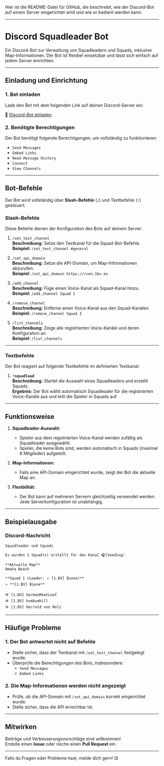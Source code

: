 Hier ist die README-Datei für GitHub, die beschreibt, wie der Discord-Bot auf einem Server eingerichtet wird und wie er bedient werden kann:

---

# **Discord Squadleader Bot**

Ein Discord-Bot zur Verwaltung von Squadleadern und Squads, inklusive Map-Informationen. Der Bot ist flexibel einsetzbar und lässt sich einfach auf jedem Server einrichten.

---

## **Einladung und Einrichtung**

### **1. Bot einladen**
Lade den Bot mit dem folgenden Link auf deinen Discord-Server ein:

🔗 [Discord-Bot einladen](https://discord.com/oauth2/authorize?client_id=1320093639074119721&permissions=1141760&integration_type=0&scope=bot+applications.commands)

### **2. Benötigte Berechtigungen**
Der Bot benötigt folgende Berechtigungen, um vollständig zu funktionieren:
- `Send Messages`
- `Embed Links`
- `Read Message History`
- `Connect`
- `View Channels`

---

## **Bot-Befehle**

Der Bot wird vollständig über **Slash-Befehle** (`/`) und Textbefehle (`!`) gesteuert.

### **Slash-Befehle**
Diese Befehle dienen der Konfiguration des Bots auf deinem Server:

1. `/set_text_channel`  
   **Beschreibung:** Setze den Textkanal für die Squad-Bot-Befehle.  
   **Beispiel:** `/set_text_channel #general`  

2. `/set_api_domain`  
   **Beschreibung:** Setze die API-Domain, um Map-Informationen abzurufen.  
   **Beispiel:** `/set_api_domain https://rcon.1bv.eu`  

3. `/add_channel`  
   **Beschreibung:** Füge einen Voice-Kanal als Squad-Kanal hinzu.  
   **Beispiel:** `/add_channel Squad I`  

4. `/remove_channel`  
   **Beschreibung:** Entferne einen Voice-Kanal aus den Squad-Kanälen.  
   **Beispiel:** `/remove_channel Squad I`  

5. `/list_channels`  
   **Beschreibung:** Zeige alle registrierten Voice-Kanäle und deren Konfiguration an.  
   **Beispiel:** `/list_channels`  

---

### **Textbefehle**
Der Bot reagiert auf folgende Textbefehle im definierten Textkanal:

1. **`!squadlead`**  
   **Beschreibung:** Startet die Auswahl eines Squadleaders und erstellt Squads.  
   **Ergebnis:** Der Bot wählt automatisch Squadleader für die registrierten Voice-Kanäle aus und teilt die Spieler in Squads auf.

---

## **Funktionsweise**

1. **Squadleader-Auswahl:**  
   - Spieler aus dem registrierten Voice-Kanal werden zufällig als Squadleader ausgewählt.
   - Spieler, die keine Bots sind, werden automatisch in Squads (maximal 6 Mitglieder) aufgeteilt.

2. **Map-Informationen:**  
   - Falls eine API-Domain eingerichtet wurde, zeigt der Bot die aktuelle Map an.

3. **Flexibilität:**  
   - Der Bot kann auf mehreren Servern gleichzeitig verwendet werden. Jede Serverkonfiguration ist unabhängig.

---

## **Beispielausgabe**

### **Discord-Nachricht**
```
Squadleader und Squads

Es wurden 1 Squad(s) erstellt für den Kanal 🎧│Seeding!

**Aktuelle Map**
Omaha Beach

**Squad 1 (Leader: ⭐ [1.BV] Biene)**
⭐ **[1.BV] Biene**

🪖 [1.BV] GermanMeatLoaf  
🪖 [1.BV] bumbumkill  
🪖 [1.BV] Harrald von Holz  
```

---

## **Häufige Probleme**

### **1. Der Bot antwortet nicht auf Befehle**
- Stelle sicher, dass der Textkanal mit `/set_text_channel` festgelegt wurde.
- Überprüfe die Berechtigungen des Bots, insbesondere:
  - `Send Messages`
  - `Embed Links`

### **2. Die Map-Informationen werden nicht angezeigt**
- Prüfe, ob die API-Domain mit `/set_api_domain` korrekt eingerichtet wurde.
- Stelle sicher, dass die API erreichbar ist.

---

## **Mitwirken**

Beiträge und Verbesserungsvorschläge sind willkommen!  
Erstelle einen **Issue** oder reiche einen **Pull Request** ein.

---

Falls du Fragen oder Probleme hast, melde dich gern! 😊
